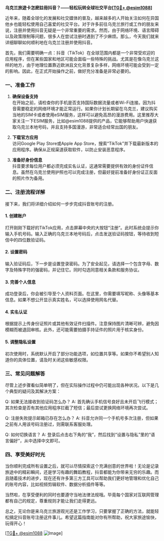 **乌克兰旅遊卡怎麽註冊抖音？——轻松玩转全球社交平台[[TG💪+ @esim1088](https://t.me/s/esim1088)]**

近年来，随着全球化的发展和社交媒体的普及，越来越多的人开始关注如何在异国他乡也能轻松使用自己喜爱的社交平台。对于许多前往乌克兰旅行或工作的朋友来说，注册并使用抖音无疑是一个非常重要的需求。然而，由于网络环境、语言障碍以及政策限制等问题，很多人在尝试注册时遇到了不少麻烦。那么，今天我们就来详细聊聊如何顺利地在乌克兰注册并使用抖音。

首先，我们需要明确一点：抖音（TikTok）在全球范围内都是一个非常受欢迎的应用程序，但在某些国家和地区可能会面临一些特殊的挑战。尤其是在像乌克兰这样的地方，由于地理位置靠近欧洲且文化背景复杂多样，网络环境可能会受到一定的影响。因此，在正式开始操作之前，做好充分准备是非常必要的。

### 一、准备工作

1. **确保设备支持**  
   在开始之前，请检查你的手机是否支持国际数据流量或者Wi-Fi连接。因为抖音需要稳定的网络环境才能正常运行。如果你计划长期留在乌克兰，建议购买当地的SIM卡或者使用eSIM服务，这样可以避免高昂的漫游费用。这里推荐大家关注一下ESIM服务，比如@esim1088提供的产品，它能够帮助用户快速获取乌克兰本地号码，并且支持多国漫游，非常适合经常出国的朋友。

2. **下载官方应用**  
   访问Google Play Store或Apple App Store，搜索“TikTok”并下载最新版本的应用程序。确保从正规渠道获取软件，以防止安装恶意程序。

3. **准备好身份信息**  
   抖音要求每位用户都必须完成实名认证，这通常需要提供有效的身份证件信息。虽然在乌克兰使用护照也可以完成注册，但最好提前准备好身份证正反面的照片作为备用。

### 二、注册流程详解

接下来，我们将详细介绍如何一步步完成抖音账号的注册。

#### 1. 创建账户
打开刚刚下载好的TikTok应用，点击屏幕中央的大按钮“注册”。此时系统会提示你输入手机号码。输入正确的乌克兰本地号码后，点击发送验证码按钮，等待收到短信中的四位数验证码。

#### 2. 设置密码
输入验证码后，下一步是设置登录密码。为了安全起见，请选择一个包含字母、数字及特殊字符的强密码，并记住它。同时勾选同意相关条款和服务协议。

#### 3. 完善个人信息
成功登录后，你会被引导至个人资料页面。在这里，你需要填写昵称、头像等基本信息。如果不想公开显示真实姓名，可以选择使用网名代替。

#### 4. 实名认证
根据提示上传身份证照片或其他有效证件扫描件。注意保持图片清晰可辨，避免因模糊而被退回审核。此外，还可能需要拍摄手持证件的照片用于核实身份。

#### 5. 调整隐私设置
初次使用时，系统默认开启了部分功能选项，如位置共享等。如果你不希望别人知道你的具体位置，请及时关闭这些敏感权限。

### 三、常见问题解答

尽管上述步骤看似简单明了，但在实际操作过程中仍可能出现各种状况。以下是几个典型的疑问及其解决方案：

Q: 如果无法接收到验证码怎么办？
A: 首先确认手机信号良好且未开启飞行模式；其次检查是否有其他应用程序拦截了短信；最后尝试更换网络环境再次尝试。

Q: 注册失败提示邮箱已存在怎么办？
A: 抖音允许同一个手机号多次注册，但如果之前有人用该号码注册过，则需联系客服处理。

Q: 如何切换语言？
A: 登录后点击右下角的“我”，然后找到“设置与隐私”里的“语言偏好”，从中选择中文即可。

### 四、享受美好时光

当你顺利完成所有设置之后，就可以尽情探索这个充满创意的世界啦！无论是记录旅途中的精彩瞬间，还是学习有趣的舞蹈教程，抖音都能为你带来无穷的乐趣。而且随着技术的进步，现在还有许多第三方工具可以帮助我们更好地管理和优化自己的账号内容，比如视频剪辑软件、数据分析插件等等。

当然啦，在享受便利的同时也要遵守当地法律法规哦。毕竟每个国家对互联网管理都有自己的规定，尊重规则才能让我们走得更远。

总之，无论你是来乌克兰旅游观光还是工作学习，只要掌握了正确的方法，就能轻松搞定抖音账号注册这件事儿。希望这篇指南能对你有所帮助，祝大家旅途愉快，玩得开心！

[[TG💪+ @esim1088](https://t.me/s/esim1088) ![Image](https://i.postimg.cc/4NQfJmqS/Snipaste-2025-05-13-00-14-12.png)]